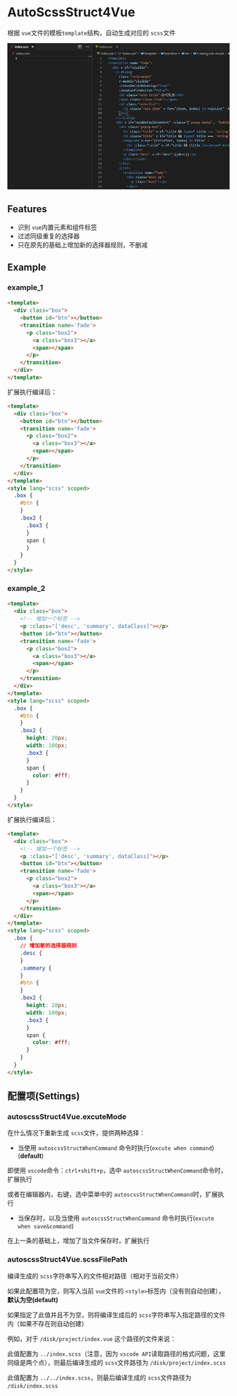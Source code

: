 # AutoScssStruct4Vue

根据 `vue`文件的模板`template`结构，自动生成对应的 `scss`文件

![img](./asset/example.gif)

## Features

- 识别 `vue`内置元素和组件标签
- 过滤同级重复的选择器
- 只在原先的基础上增加新的选择器规则，不删减

## Example

### example_1

```html
<template>
  <div class="box">
    <button id="btn"></button>
    <transition name='fade'>
      <p class="box2">
        <a class="box3"></a>
        <span></span>
      </p>
    </transition>
  </div>
</template>
```
扩展执行编译后：
```html
<template>
  <div class="box">
    <button id="btn"></button>
    <transition name='fade'>
      <p class="box2">
        <a class="box3"></a>
        <span></span>
      </p>
    </transition>
  </div>
</template>
<style lang="scss" scoped>
  .box {
    #btn {
    }
    .box2 {
      .box3 {
      }
      span {
      }
    }
  }
</style>
```

### example_2
```html
<template>
  <div class="box">
    <!-- 增加一个标签 -->
    <p :class="['desc', 'summary', dataClass]"></p>
    <button id="btn"></button>
    <transition name='fade'>
      <p class="box2">
        <a class="box3"></a>
        <span></span>
      </p>
    </transition>
  </div>
</template>
<style lang="scss" scoped>
  .box {
    #btn {
    }
    .box2 {
      height: 20px;
      width: 100px;
      .box3 {
      }
      span {
        color: #fff;
      }
    }
  }
</style>
```
扩展执行编译后：
```html
<template>
  <div class="box">
    <!-- 增加一个标签 -->
    <p :class="['desc', 'summary', dataClass]"></p>
    <button id="btn"></button>
    <transition name='fade'>
      <p class="box2">
        <a class="box3"></a>
        <span></span>
      </p>
    </transition>
  </div>
</template>
<style lang="scss" scoped>
  .box {
    // 增加新的选择器规则
    .desc {
    }
    .summary {
    }
    #btn {
    }
    .box2 {
      height: 20px;
      width: 100px;
      .box3 {
      }
      span {
        color: #fff;
      }
    }
  }
</style>
```

## 配置项(Settings)

### autoscssStruct4Vue.excuteMode

在什么情况下重新生成 `scss`文件，提供两种选择：

- 当使用 `autoscssStructWhenCommand` 命令时执行(`excute when command`)(**default**)

即使用 `vscode`命令：`ctrl+shift+p`，选中 `autoscssStructWhenCommand`命令时，扩展执行

或者在编辑器内，右键，选中菜单中的 `autoscssStructWhenCommand`时，扩展执行

- 当保存时，以及当使用 `autoscssStructWhenCommand` 命令时执行(`excute when save&command`)

在上一条的基础上，增加了当文件保存时，扩展执行

### autoscssStruct4Vue.scssFilePath

编译生成的 `scss`字符串写入的文件相对路径（相对于当前文件）

如果此配置项为空，则写入当前 `vue`文件的 `<style>`标签内（没有则自动创建），**默认为空(default)**

如果指定了此值并且不为空，则将编译生成后的 `scss`字符串写入指定路径的文件内（如果不存在则自动创建）

例如，对于 `/disk/project/index.vue` 这个路径的文件来说：

此值配置为 `../index.scss`（注意，因为 `vscode API`读取路径的格式问题，这里同级是两个点），则最后编译生成的 `scss`文件路径为 `/disk/project/index.scss`

此值配置为 `../../index.scss`，则最后编译生成的 `scss`文件路径为 `/disk/index.scss`

